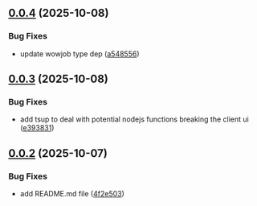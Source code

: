 ## [0.0.4](https://github.com/wowjob/wowjob-util/compare/v0.0.3...v0.0.4) (2025-10-08)


### Bug Fixes

* update wowjob type dep ([a548556](https://github.com/wowjob/wowjob-util/commit/a54855667f64bb9586e44984b4d5aadd64165876))

## [0.0.3](https://github.com/wowjob/wowjob-util/compare/v0.0.2...v0.0.3) (2025-10-08)


### Bug Fixes

* add tsup to deal with potential nodejs functions breaking the client ui ([e393831](https://github.com/wowjob/wowjob-util/commit/e39383136337b9262fa84fff49f7b6231a52864a))

## [0.0.2](https://github.com/wowjob/wowjob-util/compare/v0.0.1...v0.0.2) (2025-10-07)


### Bug Fixes

* add README.md file ([4f2e503](https://github.com/wowjob/wowjob-util/commit/4f2e503d16017effad9a75c8f95311a194650727))
